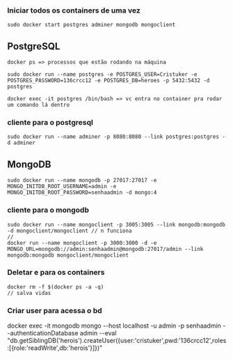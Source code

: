 ### Iniciar todos os containers de uma vez

    sudo docker start postgres adminer mongodb mongoclient


## PostgreSQL

    docker ps => processos que estão rodando na máquina

    sudo docker run --name postgres -e POSTGRES_USER=Cristuker -e POSTGRES_PASSWORD=136crcc12 -e POSTGRES_DB=heroes -p 5432:5432 -d postgres

    docker exec -it postgres /bin/bash => vc entra no container pra rodar um comando lá dentro

### cliente para o postgresql


    sudo docker run --name adminer -p 8080:8080 --link postgres:postgres -d adminer


## MongoDB

    sudo docker run --name mongodb -p 27017:27017 -e MONGO_INITDB_ROOT_USERNAME=admin -e MONGO_INITDB_ROOT_PASSWORD=senhaadmin -d mongo:4

### cliente para o mongodb

    sudo docker run --name mongoclient -p 3005:3005 --link mongodb:mongodb -d mongoclient/mongoclient // n funciona
    //
    docker run --name mongoclient -p 3000:3000 -d -e MONGO_URL=mongodb://admin:senhaadmin@mongodb:27017/admin --link mongodb:mongodb mongoclient/mongoclient

    
### Deletar e para os containers
    docker rm -f $(docker ps -a -q)
    // salva vidas

 ### Criar user para acessa o bd

 docker exec -it mongodb mongo --host localhost -u admin -p senhaadmin --authenticationDatabase admin --eval "db.getSiblingDB('herois').createUser({user:'cristuker',pwd:'136crcc12',roles:[{role:'readWrite',db:'herois'}]})"